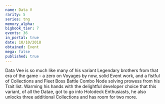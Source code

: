 ```yaml
---
name: Data V
rarity: 5
series: tng
memory_alpha:
bigbook_tier: 7
events: 36
in_portal: true
date: 10/10/2018
obtained: Event
mega: false
published: true
---
```


Data Vee is so much like many of his variant Legendary brothers from that era of the game - a zero on Voyages by now, solid Event work, and a fistful of Collections and Fleet Boss Battle Combo Node solving prowess from his Trait list. Warming his hands with the delightful developer choice that this variant, of all the Datae, got to go into Holodeck Enthusiasts, he also unlocks three additional Collections and has room for two more.
